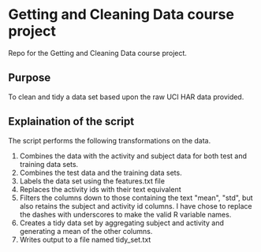 # Getting and Cleaning Data course project
Repo for the Getting and Cleaning Data course project.

## Purpose
To clean and tidy a data set based upon the raw UCI HAR data provided. 

## Explaination of the script

The script performs the following transformations on the data.

1. Combines the data with the activity and subject data for both test and training data sets.
2. Combines the test data and the training data sets.
3. Labels the data set using the features.txt file
4. Replaces the activity ids with their text equivalent
5. Filters the columns down to those containing the text "mean", "std", but also retains the subject and activity id columns. I have chose to replace the dashes with underscores to make the valid R variable names.
6. Creates a tidy data set by aggregating subject and activity and generating a mean of the other columns.
7. Writes output to a file named tidy_set.txt